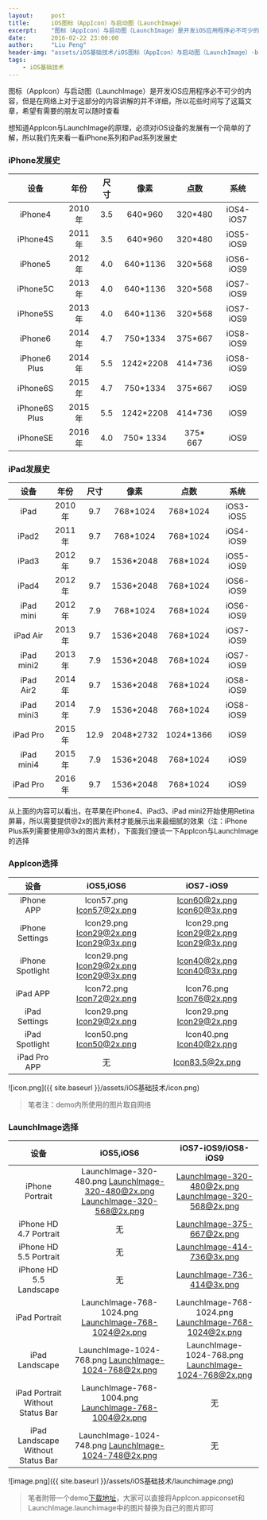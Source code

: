 ```yaml
---
layout:     post
title:      iOS图标（AppIcon）与启动图（LaunchImage）
excerpt:    "图标（AppIcon）与启动图（LaunchImage）是开发iOS应用程序必不可少的内容，但是在网络上对于这部分的内容讲解的并不详细，所以花些时间写了这篇文章，希望有需要的朋友可以随时查看"
date:       2016-02-22 23:00:00
author:     "Liu Peng"
header-img: "assets/iOS基础技术/iOS图标（AppIcon）与启动图（LaunchImage）-bg.jpg"
tags:
    - iOS基础技术
---
```


图标（AppIcon）与启动图（LaunchImage）是开发iOS应用程序必不可少的内容，但是在网络上对于这部分的内容讲解的并不详细，所以花些时间写了这篇文章，希望有需要的朋友可以随时查看

想知道AppIcon与LaunchImage的原理，必须对iOS设备的发展有一个简单的了解，所以我们先来看一看iPhone系列和iPad系列发展史

### iPhone发展史
| 设备 | 年份 | 尺寸 | 像素 | 点数 | 系统 |
| :-----: | :----: | :----: | :----: | :----: | :----: |
| iPhone4 | 2010年 | 3.5 | 640*960 | 320*480 | iOS4-iOS7 |
| iPhone4S | 2011年 | 3.5 | 640*960 | 320*480 | iOS5-iOS9 |
| iPhone5 | 2012年 | 4.0 | 640*1136 | 320*568 | iOS6-iOS9 |
| iPhone5C | 2013年 | 4.0 | 640*1136 | 320*568 | iOS7-iOS9 |
| iPhone5S | 2013年 | 4.0 | 640*1136 | 320*568 | iOS7-iOS9 |
| iPhone6 | 2014年 | 4.7 | 750*1334 | 375*667 | iOS8-iOS9 |
| iPhone6 Plus | 2014年 | 5.5 | 1242*2208 | 414*736 | iOS8-iOS9 |
| iPhone6S | 2015年 | 4.7 | 750*1334 | 375*667 | iOS9 |
| iPhone6S Plus | 2015年 | 5.5 | 1242*2208 | 414*736 | iOS9 |
| iPhoneSE | 2016年 | 4.0 | 750* 1334 | 375* 667 | iOS9 |

### iPad发展史

| 设备 | 年份 | 尺寸 | 像素 | 点数 | 系统 |
| :-----: | :----: | :----: | :----: | :----: | :----: |
| iPad | 2010年 | 9.7 | 768*1024 | 768*1024 | iOS3-iOS5 |
| iPad2 | 2011年 | 9.7 | 768*1024 | 768*1024 | iOS4-iOS9 |
| iPad3 | 2012年 | 9.7 | 1536*2048 | 768*1024 | iOS5-iOS9 |
| iPad4 | 2012年 | 9.7 | 1536*2048 | 768*1024 | iOS6-iOS9 |
| iPad mini | 2012年 | 7.9 | 768*1024 | 768*1024 | iOS6-iOS9 |
| iPad Air | 2013年 | 9.7 | 1536*2048 | 768*1024 | iOS7-iOS9 |
| iPad mini2 | 2013年 | 7.9 | 1536*2048 | 768*1024 | iOS7-iOS9 |
| iPad Air2 | 2014年 | 9.7 | 1536*2048 | 768*1024 | iOS8-iOS9 |
| iPad mini3 | 2014年 | 7.9 | 1536*2048 | 768*1024 | iOS8-iOS9 |
| iPad Pro | 2015年 | 12.9 | 2048*2732 | 1024*1366 | iOS9 |
| iPad mini4 | 2015年 | 7.9 | 1536*2048 | 768*1024 | iOS9 |
| iPad Pro | 2016年 | 9.7 | 1536*2048 | 768*1024 | iOS9 |

从上面的内容可以看出，在苹果在iPhone4、iPad3、iPad mini2开始使用Retina屏幕，所以需要提供@2x的图片素材才能展示出来最细腻的效果（注：iPhone Plus系列需要使用@3x的图片素材），下面我们便谈一下AppIcon与LaunchImage的选择

### AppIcon选择

| 设备 | iOS5,iOS6 | iOS7-iOS9 |
| :-----: | :----: | :----: |
| iPhone APP | Icon57.png Icon57@2x.png | Icon60@2x.png Icon60@3x.png |
| iPhone Settings | Icon29.png Icon29@2x.png Icon29@3x.png | Icon29.png Icon29@2x.png Icon29@3x.png |
| iPhone Spotlight | Icon29.png Icon29@2x.png Icon29@3x.png | Icon40@2x.png Icon40@3x.png |
| iPad APP | Icon72.png Icon72@2x.png | Icon76.png Icon76@2x.png |
| iPad Settings | Icon29.png Icon29@2x.png | Icon29.png Icon29@2x.png |
| iPad Spotlight | Icon50.png Icon50@2x.png | Icon40.png Icon40@2x.png |
| iPad Pro APP | 无 | Icon83.5@2x.png |

![icon.png]({{ site.baseurl }}/assets/iOS基础技术/icon.png)

> 笔者注：demo内所使用的图片取自网络

### LaunchImage选择

| 设备 | iOS5,iOS6 | iOS7-iOS9/iOS8-iOS9 |
| :-----: | :----: | :----: |
| iPhone Portrait | LaunchImage-320-480.png LaunchImage-320-480@2x.png LaunchImage-320-568@2x.png | LaunchImage-320-480@2x.png LaunchImage-320-568@2x.png |
| iPhone HD 4.7 Portrait | 无 | LaunchImage-375-667@2x.png |
| iPhone HD 5.5 Portrait | 无 | LaunchImage-414-736@3x.png |
| iPhone HD 5.5 Landscape | 无 | LaunchImage-736-414@3x.png |
| iPad Portrait | LaunchImage-768-1024.png LaunchImage-768-1024@2x.png | LaunchImage-768-1024.png LaunchImage-768-1024@2x.png |
| iPad Landscape | LaunchImage-1024-768.png LaunchImage-1024-768@2x.png | LaunchImage-1024-768.png LaunchImage-1024-768@2x.png |
| iPad Portrait Without Status Bar | LaunchImage-768-1004.png LaunchImage-768-1004@2x.png | 无 |
| iPad Landscape Without Status Bar | LaunchImage-1024-748.png LaunchImage-1024-748@2x.png | 无 |

![image.png]({{ site.baseurl }}/assets/iOS基础技术/launchimage.png)

> 笔者附带一个demo[下载地址](https://github.com/wenxiangjiang/iOS-AppIcon-LaunchImage.git)，大家可以直接将AppIcon.appiconset和LaunchImage.launchimage中的图片替换为自己的图片即可